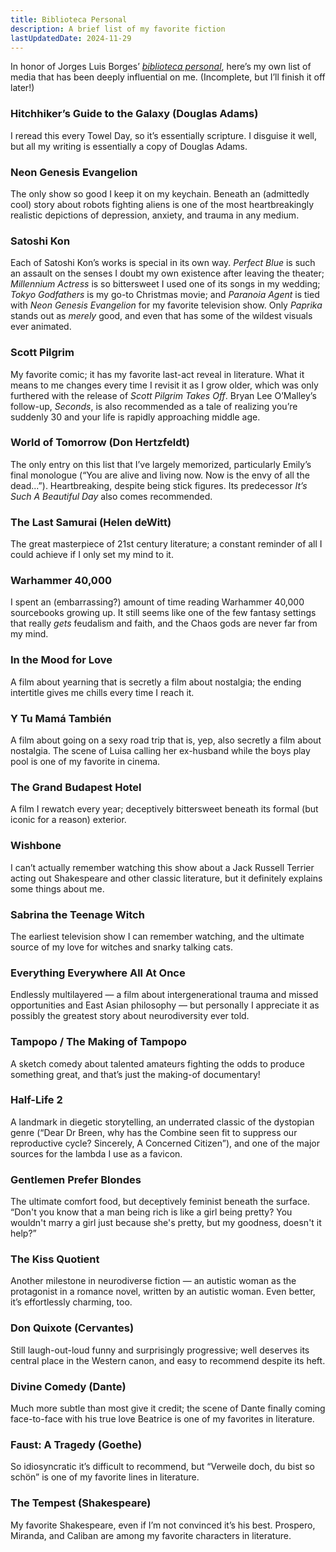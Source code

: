 ```yaml
---
title: Biblioteca Personal
description: A brief list of my favorite fiction
lastUpdatedDate: 2024-11-29
---
```


In honor of Jorges Luis Borges’ [*biblioteca personal*](https://www.openculture.com/2015/03/jorge-luis-borges-personal-library.html), here’s my own list of media that has been deeply influential on me. (Incomplete, but I’ll finish it off later!)

### Hitchhiker’s Guide to the Galaxy (Douglas Adams)

I reread this every Towel Day, so it’s essentially scripture. I disguise it well, but all my writing is essentially a copy of Douglas Adams.

### Neon Genesis Evangelion

The only show so good I keep it on my keychain. Beneath an (admittedly cool) story about robots fighting aliens is one of the most heartbreakingly realistic depictions of depression, anxiety, and trauma in any medium.

### Satoshi Kon

Each of Satoshi Kon’s works is special in its own way. *Perfect Blue* is such an assault on the senses I doubt my own existence after leaving the theater; *Millennium Actress* is so bittersweet I used one of its songs in my wedding; *Tokyo Godfathers* is my go-to Christmas movie; and *Paranoia Agent* is tied with *Neon Genesis Evangelion* for my favorite television show. Only *Paprika* stands out as *merely* good, and even that has some of the wildest visuals ever animated.

### Scott Pilgrim

My favorite comic; it has my favorite last-act reveal in literature. What it means to me changes every time I revisit it as I grow older, which was only furthered with the release of *Scott Pilgrim Takes Off*. Bryan Lee O’Malley’s follow-up, *Seconds*, is also recommended as a tale of realizing you’re suddenly 30 and your life is rapidly approaching middle age.

### World of Tomorrow (Don Hertzfeldt)

The only entry on this list that I’ve largely memorized, particularly Emily’s final monologue (“You are alive and living now. Now is the envy of all the dead...”). Heartbreaking, despite being stick figures. Its predecessor *It’s Such A Beautiful Day* also comes recommended.

### The Last Samurai (Helen deWitt)

The great masterpiece of 21st century literature; a constant reminder of all I could achieve if I only set my mind to it.

### Warhammer 40,000

I spent an (embarrassing?) amount of time reading Warhammer 40,000 sourcebooks growing up. It still seems like one of the few fantasy settings that really *gets* feudalism and faith, and the Chaos gods are never far from my mind.

### In the Mood for Love

A film about yearning that is secretly a film about nostalgia; the ending intertitle gives me chills every time I reach it.

### Y Tu Mamá También

A film about going on a sexy road trip that is, yep, also secretly a film about nostalgia. The scene of Luisa calling her ex-husband while the boys play pool is one of my favorite in cinema.

### The Grand Budapest Hotel

A film I rewatch every year; deceptively bittersweet beneath its formal (but iconic for a reason) exterior.

### Wishbone

I can’t actually remember watching this show about a Jack Russell Terrier acting out Shakespeare and other classic literature, but it definitely explains some things about me.

### Sabrina the Teenage Witch

The earliest television show I can remember watching, and the ultimate source of my love for witches and snarky talking cats.

### Everything Everywhere All At Once

Endlessly multilayered — a film about intergenerational trauma and missed opportunities and East Asian philosophy — but personally I appreciate it as possibly the greatest story about neurodiversity ever told.

### Tampopo / The Making of Tampopo

A sketch comedy about talented amateurs fighting the odds to produce something great, and that’s just the making-of documentary!

### Half-Life 2

A landmark in diegetic storytelling, an underrated classic of the dystopian genre (“Dear Dr Breen, why has the Combine seen fit to suppress our reproductive cycle? Sincerely, A Concerned Citizen”), and one of the major sources for the lambda I use as a favicon.

### Gentlemen Prefer Blondes

The ultimate comfort food, but deceptively feminist beneath the surface. “Don't you know that a man being rich is like a girl being pretty? You wouldn't marry a girl just because she's pretty, but my goodness, doesn't it help?”

### The Kiss Quotient

Another milestone in neurodiverse fiction — an autistic woman as  the protagonist in a romance novel, written by an autistic woman. Even better, it’s effortlessly charming, too.

### Don Quixote (Cervantes)

Still laugh-out-loud funny and surprisingly progressive; well deserves its central place in the Western canon, and easy to recommend despite its heft.

### Divine Comedy (Dante)

Much more subtle than most give it credit; the scene of Dante finally coming face-to-face with his true love Beatrice is one of my favorites in literature.

### Faust: A Tragedy (Goethe)

So idiosyncratic it’s difficult to recommend, but “Verweile doch, du bist so schön” is one of my favorite lines in literature.

### The Tempest (Shakespeare)

My favorite Shakespeare, even if I’m not convinced it’s his best. Prospero, Miranda, and Caliban are among my favorite characters in literature.